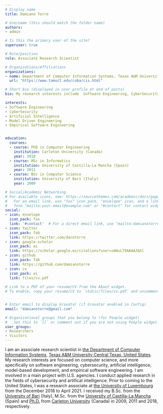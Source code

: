 ```yaml
---
# Display name
title: Damiano Torre

# Username (this should match the folder name)
authors:
- admin

# Is this the primary user of the site?
superuser: true

# Role/position
role: Associate Research Scientist

# Organizations/Affiliations
organizations:
- name: Department of Computer Information Systems, Texas A&M University Central Texas
  url: "https://www.tamuct.edu/coba/cis.html"

# Short bio (displayed in user profile at end of posts)
bio: My research interests include  Software Engineering, CyberSecurity, Artificial Intelligence, Model Driven Engineering, Empirical Software Engineering.

interests:
- Software Engineering
- CyberSecurity
- Artificial Intelligence
- Model Driven Engineering
- Empirical Software Engineering


education:
  courses:
  - course: PhD in Computer Engineering
    institution: Carleton University (Canada)
    year: 2018
  - course: MSc in Informatics
    institution: University of Castilla-La Mancha (Spain)
    year: 2011
  - course: BSc in Computer Science
    institution: University of Bari (Italy)
    year: 2009

# Social/Academic Networking
# For available icons, see: https://sourcethemes.com/academic/docs/page-builder/#icons
#   For an email link, use "fas" icon pack, "envelope" icon, and a link in the
#   form "mailto:your-email@example.com" or "#contact" for contact widget.
social:
- icon: envelope
  icon_pack: fas
  link: '#contact'  # For a direct email link, use "mailto:damianotorre@gmail.com".
- icon: twitter
  icon_pack: fab
  link: https://twitter.com/dacotorre
- icon: google-scholar
  icon_pack: ai
  link: https://scholar.google.es/citations?user=xWAuLT0AAAAJ&hl
- icon: github
  icon_pack: fab
  link: https://github.com/damianotorre
- icon: cv
  icon_pack: ai
  link: files/cv.pdf
   
# Link to a PDF of your resume/CV from the About widget.
# To enable, copy your resume/CV to `static/files/cv.pdf` and uncomment the lines below.


# Enter email to display Gravatar (if Gravatar enabled in Config)
email: "damianotorre@gmail.com"

# Organizational groups that you belong to (for People widget)
#   Set this to `[]` or comment out if you are not using People widget.
user_groups:
- Researchers
- Visitors
---
```


I am an associate research scientist in <a href="https://www.tamuct.edu/coba/cis.html" target="_blank">the Department of Computer Information Systems</a>,  <a href="https://www.tamuct.edu/index.html" target="_blank">Texas A&M University Central Texas, United States</a>. My research interests are focused on computer science, and more specifically on software engineering, cybersecurity, artificial intelligence, model-based development, and empirical software engineering. I am involved in a main project with U.S. agencies. I conduct applied research in the fields of cybersecurity and artifical intelligence.
Prior to coming to the United States, I was a research associate at <a href="https://wwwen.uni.lu" target="_blank"> the University of Luxembourg</a> from the December 2018 to April 2021. I received my B.Sc. from the <a href="https://www.uniba.it" target="_blank">University of Bari</a> (Italy), M.Sc. from the <a href="https://www.uclm.es" target="_blank">University of Castilla-La Mancha</a> (Spain) and <a href="https://curve.carleton.ca/c01f6172-67fe-476b-90fc-b40ccc78b7ad" target="_blank">Ph.D.</a> from <a href="https://www.carleton.ca" target="_blank">Carleton University</a> (Canada) in 2009, 2011 and 2018, respectively.
